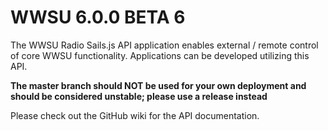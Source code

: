 # WWSU 6.0.0 BETA 6
The WWSU Radio Sails.js API application enables external / remote control of core WWSU functionality. Applications can be developed utilizing this API. 

**The master branch should NOT be used for your own deployment and should be considered unstable; please use a release instead**

Please check out the GitHub wiki for the API documentation.
